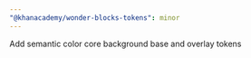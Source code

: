 ```yaml
---
"@khanacademy/wonder-blocks-tokens": minor
---
```


Add semantic color core background base and overlay tokens
